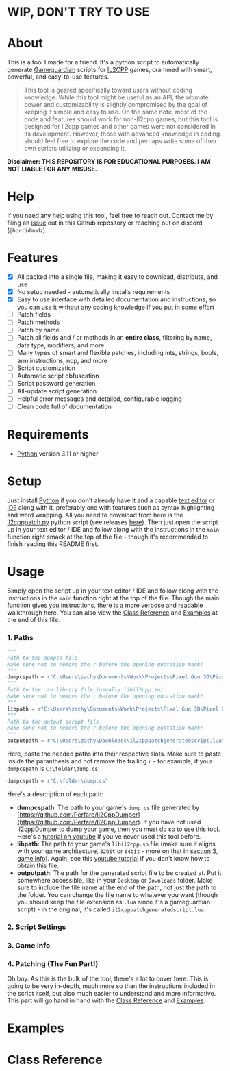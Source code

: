 # WIP, DON'T TRY TO USE

# About

This is a tool I made for a friend. It's a python script to automatically generate [Gameguardian](https://gameguardian.net/) scripts for [IL2CPP](https://docs.unity3d.com/Manual/IL2CPP.html) games, crammed with smart, powerful, and easy-to-use features.

> This tool is geared specifically toward users without coding knowledge. While this tool might be useful as an API, the ultimate power and customizability is slightly compromised by the goal of keeping it simple and easy to use. On the same note, most of the code and features should work for non-Il2cpp games, but this tool is designed for Il2cpp games and other games were not considered in its development. However, those with advanced knowledge in coding should feel free to explore the code and perhaps write some of their own scripts utilizing or expanding it.

**Disclaimer: THIS REPOSITORY IS FOR EDUCATIONAL PURPOSES. I AM NOT LIABLE FOR ANY MISUSE.**

# Help

If you need any help using this tool, feel free to reach out. Contact me by filing an [issue](https://github.com/HorridModz/Il2cppPatch/issues/new) out in this Github repository or reaching out on discord (`@horridmodz`).

# Features

- [x] All packed into a single file, making it easy to download, distribute, and use
- [x] No setup needed - automatically installs requirements
- [x] Easy to use interface with detailed documentation and instructions, so you can use it without any coding knowledge if you put in some effort
- [ ] Patch fields
- [ ] Patch methods
- [ ] Patch by name
- [ ] Patch all fields and / or methods in an **entire class**, filtering by name, data type, modifiers, and more
- [ ] Many types of smart and flexible patches, including ints, strings, bools, arm instructions, nop, and more
- [ ] Script customization
- [ ] Automatic script obfuscation
- [ ] Script password generation
- [ ] All-update script generation
- [ ] Helpful error messages and detailed, configurable logging
- [ ] Clean code full of documentation

# Requirements

- [Python](https://www.python.org/downloads/) version 3.11 or higher

# Setup

Just install [Python](https://www.python.org/downloads/) if you don't already have it and a capable [text editor](https://notepad-plus-plus.org/) or [IDE](https://www.jetbrains.com/pycharm/) along with it, preferably one with features such as syntax highlighting and word wrapping. All you need to download from here is the [il2cpppatch.py](il2cpppatch.py) python script (see releases [here](https://github.com/HorridModz/Il2cppPatch/releases/latest)). Then just open the script up in your text editor / IDE and follow along with the instructions in the `main` function right smack at the top of the file - though it's recommended to finish reading this README first.

# Usage

Simply open the script up in your text editor / IDE and follow along with the instructions in the `main` function right at the top of the file. Though the main function gives you instructions, there is a more verbose and readable walkthrough here. You can also view the [Class Reference](#class-reference) and [Examples](#examples) at the end of this file.

### 1. Paths

```py
"""
Path to the dumpcs file
Make sure not to remove the r before the opening quotation mark!
"""
dumpcspath = r"C:\Users\zachy\Documents\Work\Projects\Pixel Gun 3D\Pixel Gun 3D 22.6.0\dump.cs" # noqa
"""
Path to the .so library file (usually libil2cpp.so)
Make sure not to remove the r before the opening quotation mark!
"""
libpath = r"C:\Users\zachy\Documents\Work\Projects\Pixel Gun 3D\Pixel Gun 3D 22.6.0\libil2cpp.so" # noqa
"""
Path to the output script file
Make sure not to remove the r before the opening quotation mark!
"""
outputpath = r"C:\Users\zachy\Downloads\il2cpppatchgeneratedscript.lua" # noqa
```

Here, paste the needed paths into their respective slots. Make sure to paste inside the paranthesis and not remove the trailing `r` - for example, if your `dumpcspath` is `C:\folder\dump.cs`:

```py
dumpcspath = r"C:\folder\dump.cs"
```

Here's a description of each path:

- **dumpcspath**: The path to your game's `dump.cs` file generated by [https://github.com/Perfare/Il2CppDumper](https://github.com/Perfare/Il2CppDumper). If you have not used Il2cppDumper to dump your game, then you must do so to use this tool. Here's a [tutorial on youtube](https://www.youtube.com/watch?v=yAK7rRhmTG4) if you've never used this tool before.
- **libpath**: The path to your game's `libil2cpp.so` file (make sure it aligns with your game architecture, `32bit` or `64bit` - more on that in [section 3, game info](#3-game-info)). Again, see this [youtube tutorial](https://www.youtube.com/watch?v=yAK7rRhmTG4) if you don't know how to obtain this file.
- **outputpath**: The path for the generated script file to be created at. Put it somewhere accessible, like in your `Desktop` or `Downloads` folder. Make sure to include the file name at the end of the path, not just the path to the folder. You can change the file name to whatever you want (though you should keep the file extension as `.lua` since it's a gameguardian script) - in the original, it's called `il2cpppatchgeneratedscript.lua`.

### 2. Script Settings

### 3. Game Info

### 4. Patching (The Fun Part!)

Oh boy. As this is the bulk of the tool, there's a lot to cover here. This is going to be very in-depth, much more so than the instructions included in the script itself, but also much easier to understand and more informative. This part will go hand in hand with the [Class Reference](#class-reference) and [Examples](#examples).

# Examples

# Class Reference

